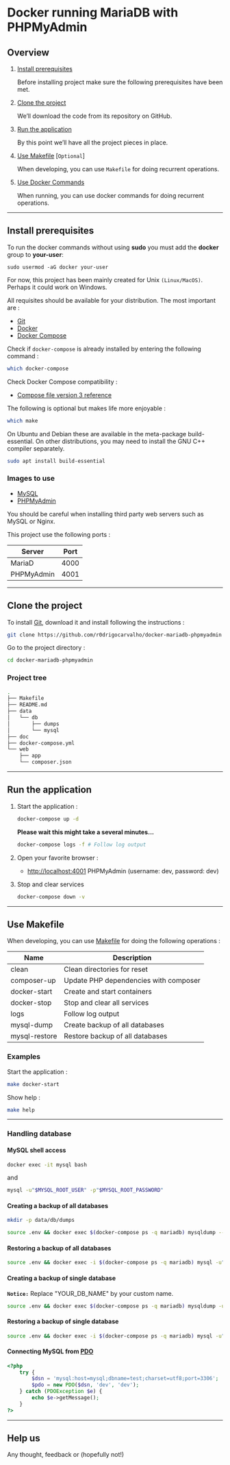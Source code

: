 # Docker running MariaDB with PHPMyAdmin

## Overview

1. [Install prerequisites](#install-prerequisites)

    Before installing project make sure the following prerequisites have been met.

2. [Clone the project](#clone-the-project)

    We’ll download the code from its repository on GitHub.

3. [Run the application](#run-the-application)

    By this point we’ll have all the project pieces in place.

4. [Use Makefile](#use-makefile) [`Optional`]

    When developing, you can use `Makefile` for doing recurrent operations.

5. [Use Docker Commands](#use-docker-commands)

    When running, you can use docker commands for doing recurrent operations.

___

## Install prerequisites

To run the docker commands without using **sudo** you must add the **docker** group to **your-user**:

```
sudo usermod -aG docker your-user
```

For now, this project has been mainly created for Unix `(Linux/MacOS)`. Perhaps it could work on Windows.

All requisites should be available for your distribution. The most important are :

* [Git](https://git-scm.com/downloads)
* [Docker](https://docs.docker.com/engine/installation/)
* [Docker Compose](https://docs.docker.com/compose/install/)

Check if `docker-compose` is already installed by entering the following command :

```sh
which docker-compose
```

Check Docker Compose compatibility :

* [Compose file version 3 reference](https://docs.docker.com/compose/compose-file/)

The following is optional but makes life more enjoyable :

```sh
which make
```

On Ubuntu and Debian these are available in the meta-package build-essential. On other distributions, you may need to install the GNU C++ compiler separately.

```sh
sudo apt install build-essential
```

### Images to use

* [MySQL](https://hub.docker.com/_/mysql/)
* [PHPMyAdmin](https://hub.docker.com/r/phpmyadmin/phpmyadmin/)

You should be careful when installing third party web servers such as MySQL or Nginx.

This project use the following ports :

| Server     | Port |
| ---------- | ---- |
| MariaD     | 4000 |
| PHPMyAdmin | 4001 |

___

## Clone the project

To install [Git](http://git-scm.com/book/en/v2/Getting-Started-Installing-Git), download it and install following the instructions :

```sh
git clone https://github.com/r0drigocarvalho/docker-mariadb-phpmyadmin
```

Go to the project directory :

```sh
cd docker-mariadb-phpmyadmin
```

### Project tree

```sh
.
├── Makefile
├── README.md
├── data
│   └── db
│       ├── dumps
│       └── mysql
├── doc
├── docker-compose.yml
└── web
    ├── app
    └── composer.json
```

___


## Run the application

1. Start the application :

    ```sh
    docker-compose up -d
    ```

    **Please wait this might take a several minutes...**

    ```sh
    docker-compose logs -f # Follow log output
    ```

2. Open your favorite browser :

    * [http://localhost:4001](http://localhost:4001/) PHPMyAdmin (username: dev, password: dev)

3. Stop and clear services

    ```sh
    docker-compose down -v
    ```

___

## Use Makefile

When developing, you can use [Makefile](https://en.wikipedia.org/wiki/Make_(software)) for doing the following operations :

| Name          | Description                           |
| ------------- | ------------------------------------- |
| clean         | Clean directories for reset           |
| composer-up   | Update PHP dependencies with composer |
| docker-start  | Create and start containers           |
| docker-stop   | Stop and clear all services           |
| logs          | Follow log output                     |
| mysql-dump    | Create backup of all databases        |
| mysql-restore | Restore backup of all databases       |


### Examples

Start the application :

```sh
make docker-start
```

Show help :

```sh
make help
```

___

### Handling database

#### MySQL shell access

```sh
docker exec -it mysql bash
```

and

```sh
mysql -u"$MYSQL_ROOT_USER" -p"$MYSQL_ROOT_PASSWORD"
```

#### Creating a backup of all databases

```sh
mkdir -p data/db/dumps
```

```sh
source .env && docker exec $(docker-compose ps -q mariadb) mysqldump --all-databases -u"$MYSQL_ROOT_USER" -p"$MYSQL_ROOT_PASSWORD" > "data/db/dumps/db.sql"
```

#### Restoring a backup of all databases

```sh
source .env && docker exec -i $(docker-compose ps -q mariadb) mysql -u"$MYSQL_ROOT_USER" -p"$MYSQL_ROOT_PASSWORD" < "data/db/dumps/db.sql"
```

#### Creating a backup of single database

**`Notice:`** Replace "YOUR_DB_NAME" by your custom name.

```sh
source .env && docker exec $(docker-compose ps -q mariadb) mysqldump -u"$MYSQL_ROOT_USER" -p"$MYSQL_ROOT_PASSWORD" --databases "$MYSQL_DATABASE" > "data/db/dumps/"$MYSQL_DATABASE".sql"
```

#### Restoring a backup of single database

```sh
source .env && docker exec -i $(docker-compose ps -q mariadb) mysql -u"$MYSQL_ROOT_USER" -p"$MYSQL_ROOT_PASSWORD" < "data/db/dumps/"$MYSQL_DATABASE".sql"
```


#### Connecting MySQL from [PDO](http://php.net/manual/en/book.pdo.php)

```php
<?php
    try {
        $dsn = 'mysql:host=mysql;dbname=test;charset=utf8;port=3306';
        $pdo = new PDO($dsn, 'dev', 'dev');
    } catch (PDOException $e) {
        echo $e->getMessage();
    }
?>
```

___

## Help us

Any thought, feedback or (hopefully not!)
